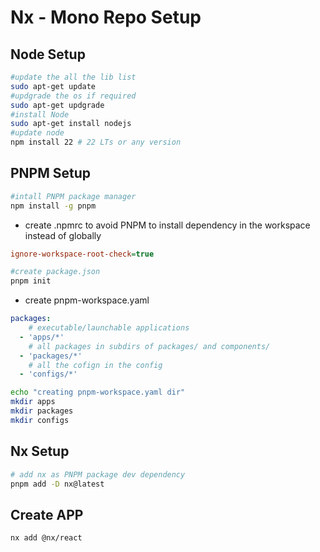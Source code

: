 # Nx - Mono Repo Setup

## Node Setup

```bash
#update the all the lib list
sudo apt-get update
#updgrade the os if required 
sudo apt-get updgrade 
#install Node 
sudo apt-get install nodejs
#update node 
npm install 22 # 22 LTs or any version 
```

## PNPM Setup

```sh
#intall PNPM package manager 
npm install -g pnpm
```

* create .npmrc to avoid PNPM to install dependency in the workspace instead of globally
```ini
ignore-workspace-root-check=true 
```

```sh
#create package.json 
pnpm init
```

* create pnpm-workspace.yaml
```yaml
packages:
    # executable/launchable applications
  - 'apps/*'
    # all packages in subdirs of packages/ and components/
  - 'packages/*'
    # all the cofign in the config
  - 'configs/*'
```

```sh 
echo "creating pnpm-workspace.yaml dir"
mkdir apps
mkdir packages
mkdir configs
```

## Nx Setup

```sh 
# add nx as PNPM package dev dependency 
pnpm add -D nx@latest
```


## Create APP 

```sh 
nx add @nx/react
```